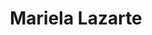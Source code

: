 ---
title: "Mariela Lazarte"
url: /ciudad-autonoma-de-buenos-aires/mariela-lazarte/
shop: peluquería
---